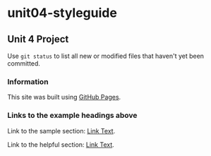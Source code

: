 # unit04-styleguide
## Unit 4 Project
Use `git status` to list all new or modified files that haven't yet been committed.

### Information

This site was built using [GitHub Pages](https://pages.github.com/).

### Links to the example headings above

Link to the sample section: [Link Text](#sample-section).

Link to the helpful section: [Link Text](#thisll-be-a-helpful-section-about-the-greek-letter-Θ).
